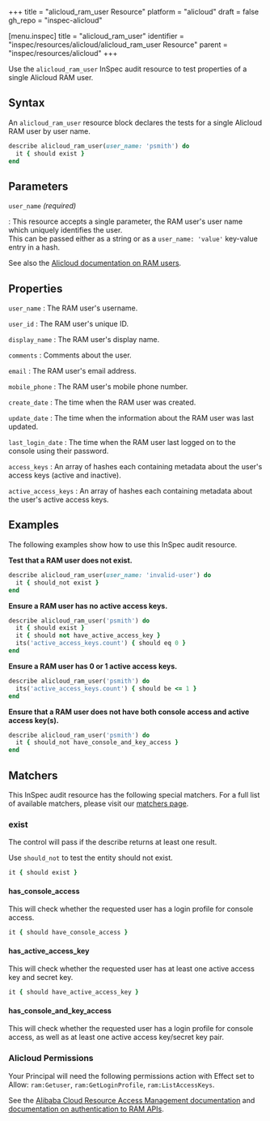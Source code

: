 +++
title = "alicloud_ram_user Resource"
platform = "alicloud"
draft = false
gh_repo = "inspec-alicloud"

[menu.inspec]
title = "alicloud_ram_user"
identifier = "inspec/resources/alicloud/alicloud_ram_user Resource"
parent = "inspec/resources/alicloud"
+++

Use the `alicloud_ram_user` InSpec audit resource to test properties of a single Alicloud RAM user.

## Syntax

An `alicloud_ram_user` resource block declares the tests for a single Alicloud RAM user by user name.

```ruby
describe alicloud_ram_user(user_name: 'psmith') do
  it { should exist }
end
```

## Parameters

`user_name` _(required)_

: This resource accepts a single parameter, the RAM user's user name which uniquely identifies the user.  
  This can be passed either as a string or as a `user_name: 'value'` key-value entry in a hash.

See also the [Alicloud documentation on RAM users](https://www.alibabacloud.com/help/doc-detail/122148.htm?spm=a2c63.p38356.b99.20.12456fb6z4r7Hz).

## Properties

`user_name`
: The RAM user's username.

`user_id`
: The RAM user's unique ID.

`display_name`
: The RAM user's display name.

`comments`
: Comments about the user.

`email`
: The RAM user's email address.

`mobile_phone`
: The RAM user's mobile phone number.

`create_date`
: The time when the RAM user was created.

`update_date`
: The time when the information about the RAM user was last updated.

`last_login_date`
: The time when the RAM user last logged on to the console using their password.

`access_keys`
: An array of hashes each containing metadata about the user's access keys (active and inactive).

`active_access_keys`
: An array of hashes each containing metadata about the user's active access keys.

## Examples

The following examples show how to use this InSpec audit resource.

**Test that a RAM user does not exist.**

```ruby
describe alicloud_ram_user(user_name: 'invalid-user') do
  it { should_not exist }
end
```

**Ensure a RAM user has no active access keys.**

```ruby
describe alicloud_ram_user('psmith') do
  it { should exist }
  it { should not have_active_access_key }
  its('active_access_keys.count') { should eq 0 }
end
```

**Ensure a RAM user has 0 or 1 active access keys.**

```ruby
describe alicloud_ram_user('psmith') do
  its('active_access_keys.count') { should be <= 1 }
end
```

**Ensure that a RAM user does not have both console access and active access key(s).**

```ruby
describe alicloud_ram_user('psmith') do
  it { should_not have_console_and_key_access }
end
```

## Matchers

This InSpec audit resource has the following special matchers. For a full list of available matchers, please visit our [matchers page](https://www.inspec.io/docs/reference/matchers/).

### exist

The control will pass if the describe returns at least one result.

Use `should_not` to test the entity should not exist.

```ruby
it { should exist }
```

#### has_console_access

This will check whether the requested user has a login profile for console access.

```ruby
it { should have_console_access }
```

#### has_active_access_key

This will check whether the requested user has at least one active access key and secret key.

```ruby
it { should have_active_access_key }
```

#### has_console_and_key_access

This will check whether the requested user has a login profile for console access, as well as at least one active access key/secret key pair.

### Alicloud Permissions

Your Principal will need the following permissions action with Effect set to Allow: `ram:Getuser`, `ram:GetLoginProfile`, `ram:ListAccessKeys`.

See the [Alibaba Cloud Resource Access Management documentation](https://www.alibabacloud.com/help/doc-detail/57445.htm?spm=a2c63.p38356.b99.12.51ef1b28W18VZd) and
[documentation on authentication to RAM APIs](https://partners-intl.aliyun.com/help/doc-detail/102666.htm).
